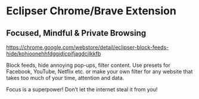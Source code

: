 # Eclipser Chrome/Brave Extension
## Focused, Mindful & Private Browsing

https://chrome.google.com/webstore/detail/eclipser-block-feeds-hide/kohioonehhfdggidjcpifjagdcjlkkfb

Block feeds, hide annoying pop-ups, filter content. Use presets for Facebook, YouTube, Netflix etc. or make your own filter for any website that takes too much of your time, attention and data.

Focus is a superpower! Don’t let the internet steal it from you!

